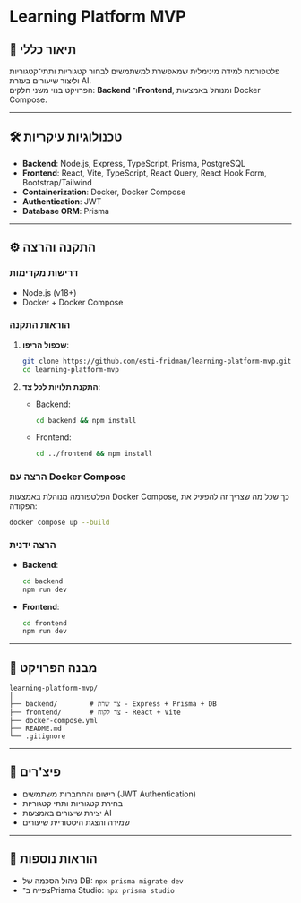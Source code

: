 
# Learning Platform MVP

## 📌 תיאור כללי
פלטפורמת למידה מינימלית שמאפשרת למשתמשים לבחור קטגוריות ותתי־קטגוריות וליצור שיעורים בעזרת AI.  
הפרויקט בנוי משני חלקים: **Backend** ו־**Frontend**, ומנוהל באמצעות Docker Compose.

---

## 🛠 טכנולוגיות עיקריות
- **Backend**: Node.js, Express, TypeScript, Prisma, PostgreSQL  
- **Frontend**: React, Vite, TypeScript, React Query, React Hook Form, Bootstrap/Tailwind  
- **Containerization**: Docker, Docker Compose  
- **Authentication**: JWT  
- **Database ORM**: Prisma  

---

## ⚙️ התקנה והרצה

### דרישות מקדימות
- Node.js (v18+)  
- Docker + Docker Compose  

### הוראות התקנה
1. **שכפול הריפו**:
   ```bash
   git clone https://github.com/esti-fridman/learning-platform-mvp.git
   cd learning-platform-mvp
   ```

2. **התקנת תלויות לכל צד**:
   - Backend:
     ```bash
     cd backend && npm install
     ```
   - Frontend:
     ```bash
     cd ../frontend && npm install
     ```

### הרצה עם Docker Compose
הפלטפורמה מנוהלת באמצעות Docker Compose, כך שכל מה שצריך זה להפעיל את הפקודה:
```bash
docker compose up --build
```

### הרצה ידנית
- **Backend**:
   ```bash
   cd backend
   npm run dev
   ```

- **Frontend**:
   ```bash
   cd frontend
   npm run dev
   ```

---

## 📂 מבנה הפרויקט
```
learning-platform-mvp/
│
├── backend/        # צד שרת - Express + Prisma + DB
├── frontend/       # צד לקוח - React + Vite
├── docker-compose.yml
├── README.md
└── .gitignore
```

---

## 🚀 פיצ'רים
- רישום והתחברות משתמשים (JWT Authentication)
- בחירת קטגוריות ותתי קטגוריות
- יצירת שיעורים באמצעות AI
- שמירה והצגת היסטוריית שיעורים

---

## 📖 הוראות נוספות
- ניהול הסכמה של DB: `npx prisma migrate dev`
- צפייה ב־Prisma Studio: `npx prisma studio`
